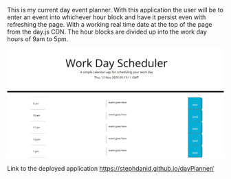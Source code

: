 This is my current day event planner. With this application the user will be to enter an event into whichever hour block and have it persist even with refreshing the page. With a working real time date at the top of the page from the day.js CDN. The hour blocks are divided up into the work day hours of 9am to 5pm.

![screenshot](./screenshotDayPlanner.png?raw=true "Deployed Day Planner")

Link to the deployed application
https://stephdanid.github.io/dayPlanner/
